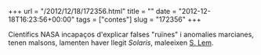 +++
url = "/2012/12/18/172356.html"
title = ""
date = "2012-12-18T16:23:56+00:00"
tags = ["contes"]
slug = "172356"
+++

Científics NASA incapaços d'explicar falses "ruïnes" i anomalies marcianes, tenen malsons, lamenten haver llegit *Solaris*, maleeixen [S. Lem](http://en.wikipedia.org/wiki/Stanislaw_Lem).
